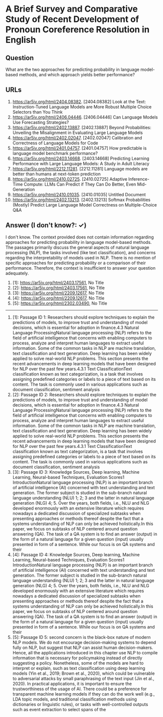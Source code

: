 # A Brief Survey and Comparative Study of Recent Development of Pronoun Coreference Resolution in English

## Question

What are the two approaches for predicting probability in language model-based methods, and which approach yields better performance?

## URLs

1. https://ar5iv.org/html/2404.08382. [2404.08382] Look at the Text: Instruction-Tuned Language Models are More Robust Multiple Choice Selectors than You Think
2. https://ar5iv.org/html/2406.04446. [2406.04446] Can Language Models Use Forecasting Strategies?
3. https://ar5iv.org/html/2402.13887. [2402.13887] Beyond Probabilities: Unveiling the Misalignment in Evaluating Large Language Models
4. https://ar5iv.org/html/2402.02047. [2402.02047] Calibration and Correctness of Language Models for Code
5. https://ar5iv.org/html/2401.04757. [2401.04757] How predictable is language model benchmark performance?
6. https://ar5iv.org/html/2403.14668. [2403.14668] Predicting Learning Performance with Large Language Models: A Study in Adult Literacy
7. https://ar5iv.org/html/2212.11281. [2212.11281] Language models are better than humans at next-token prediction
8. https://ar5iv.org/html/2410.02725. [2410.02725] Adaptive Inference-Time Compute: LLMs Can Predict if They Can Do Better, Even Mid-Generation
9. https://ar5iv.org/html/2410.01035. [2410.01035] Untitled Document
10. https://ar5iv.org/html/2402.13213. [2402.13213] Softmax Probabilities (Mostly) Predict Large Language Model Correctness on Multiple-Choice Q&A

## Answer (I don't know?: ✓)

I don't know. The context provided does not contain information regarding approaches for predicting probability in language model-based methods. The passages primarily discuss the general aspects of natural language processing (NLP), the tasks involved (like text classification), and concerns regarding the interpretability of models used in NLP. There is no mention of specific approaches for predicting probability or a comparison of their performance. Therefore, the context is insufficient to answer your question adequately.

1. [1]:  https://ar5iv.org/html/2403.17561, No Title
2. [2]:  https://ar5iv.org/html/2403.17561, No Title
3. [3]:  https://ar5iv.org/html/2209.12617, No Title
4. [4]:  https://ar5iv.org/html/2209.12617, No Title
5. [5]:  https://ar5iv.org/html/2302.03490, No Title
---
1. [1]:  Passage ID 1: Researchers should explore techniques to explain the predictions of models, to improve trust and understanding of model decisions, which is essential for adoption in finance.4.3 Natural Language ProcessingNatural language processing (NLP) refers to the field of artificial intelligence that concerns with enabling computers to process, analyze and interpret human languages to extract useful information. Some of the common tasks in NLP are machine translation, text classification and text generation. Deep learning has been widely applied to solve real-world NLP problems. This section presents the recent advancements in deep learning models that have been designed for NLP over the past few years.4.3.1 Text ClassificationText classification known as text categorization, is a task that involves assigning predefined categories or labels to a piece of text based on its content. The task is commonly used in various applications such as document classification, sentiment analysis
2. [2]:  Passage ID 2: Researchers should explore techniques to explain the predictions of models, to improve trust and understanding of model decisions, which is essential for adoption in finance.4.3 Natural Language ProcessingNatural language processing (NLP) refers to the field of artificial intelligence that concerns with enabling computers to process, analyze and interpret human languages to extract useful information. Some of the common tasks in NLP are machine translation, text classification and text generation. Deep learning has been widely applied to solve real-world NLP problems. This section presents the recent advancements in deep learning models that have been designed for NLP over the past few years.4.3.1 Text ClassificationText classification known as text categorization, is a task that involves assigning predefined categories or labels to a piece of text based on its content. The task is commonly used in various applications such as document classification, sentiment analysis
3. [3]:  Passage ID 3: Knowledge Sources, Deep learning, Machine Learning, Neural-based Techniques, Evaluation Scores1 IntroductionNatural language processing (NLP) is an important branch of artificial intelligence (AI) concerned with text understanding and text generation. The former subject is studied in the sub-branch natural language understanding (NLU) 1; 2; 3 and the latter in natural language generation (NLG) 4; 5. Over the years, both fields, i.e., NLU and NLG developed enormously with an extensive literature which requires nowadays a dedicated discussion of specialized subtasks when presenting approaches or methods thereof despite the fact that a systems understanding of NLP can only be achieved holistically.In this paper, we focus on subtasks of NLP centered around question answering (QA). The task of a QA system is to find an answer (output) in the form of a natural language for a given question (input) usually presented in form of a sentence. While our focus is on QA systems and their
4. [4]:  Passage ID 4: Knowledge Sources, Deep learning, Machine Learning, Neural-based Techniques, Evaluation Scores1 IntroductionNatural language processing (NLP) is an important branch of artificial intelligence (AI) concerned with text understanding and text generation. The former subject is studied in the sub-branch natural language understanding (NLU) 1; 2; 3 and the latter in natural language generation (NLG) 4; 5. Over the years, both fields, i.e., NLU and NLG developed enormously with an extensive literature which requires nowadays a dedicated discussion of specialized subtasks when presenting approaches or methods thereof despite the fact that a systems understanding of NLP can only be achieved holistically.In this paper, we focus on subtasks of NLP centered around question answering (QA). The task of a QA system is to find an answer (output) in the form of a natural language for a given question (input) usually presented in form of a sentence. While our focus is on QA systems and their
5. [5]:  Passage ID 5: second concern is the black-box nature of modern NLP models. We do not encourage decision-making systems to depend fully on NLP, but suggest that NLP can assist human decision-makers. Hence, all the applications introduced in this chapter use NLP to compile information that is necessary for policymaking instead of directly suggesting a policy. Nonetheless, some of the models are hard to interpret or explain, such as text classification using deep learning models (Yin et al., 2019; Brown et al., 2020), which could be vulnerable to adversarial attacks by small paraphrasing of the text input (Jin et al., 2020). In practical applications, it is important to ensure the trustworthiness of the usage of AI. There could be a preference for transparent machine learning models if they can do the work well (e.g., LDA topic models, and traditional classification methods using dictionaries or linguistic rules), or tasks with well-controlled outputs such as event extraction to select spans of the